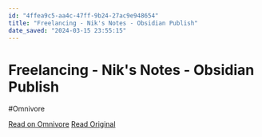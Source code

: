 ```yaml
---
id: "4ffea9c5-aa4c-47ff-9b24-27ac9e948654"
title: "Freelancing - Nik's Notes - Obsidian Publish"
date_saved: "2024-03-15 23:55:15"
---
```


# Freelancing - Nik's Notes - Obsidian Publish
#Omnivore

[Read on Omnivore](https://omnivore.app/me/freelancing-nik-s-notes-obsidian-publish-18e448a91d8)
[Read Original](https://publish.obsidian.md/thecapegreek/Perceptions/Ambition+-+Careers+-+Entrepreneurship/Resources/Freelancing)

